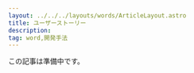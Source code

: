 ```yaml
---
layout: ../../../layouts/words/ArticleLayout.astro
title: ユーザーストーリー
description:
tag: word,開発手法
---
```


この記事は準備中です。
